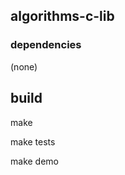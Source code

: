 ## algorithms-c-lib

### dependencies

   (none)


## build

   make 
   
   make tests
   
   make demo
   

